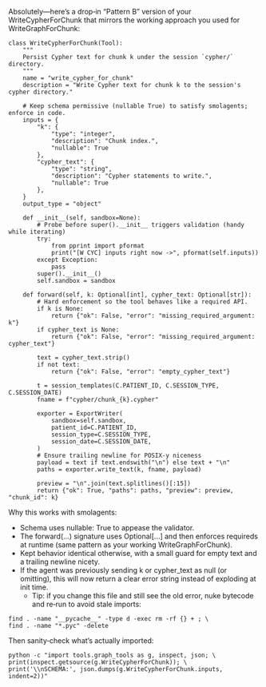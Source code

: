 Absolutely—here’s a drop‑in “Pattern B” version of your WriteCypherForChunk that mirrors the working approach you used for WriteGraphForChunk:
```
class WriteCypherForChunk(Tool):
    """
    Persist Cypher text for chunk k under the session `cypher/` directory.
    """
    name = "write_cypher_for_chunk"
    description = "Write Cypher text for chunk k to the session's cypher directory."

    # Keep schema permissive (nullable True) to satisfy smolagents; enforce in code.
    inputs = {
        "k": {
            "type": "integer",
            "description": "Chunk index.",
            "nullable": True
        },
        "cypher_text": {
            "type": "string",
            "description": "Cypher statements to write.",
            "nullable": True
        },
    }
    output_type = "object"

    def __init__(self, sandbox=None):
        # Probe before super().__init__ triggers validation (handy while iterating)
        try:
            from pprint import pformat
            print("[W CYC] inputs right now ->", pformat(self.inputs))
        except Exception:
            pass
        super().__init__()
        self.sandbox = sandbox

    def forward(self, k: Optional[int], cypher_text: Optional[str]):
        # Hard enforcement so the tool behaves like a required API.
        if k is None:
            return {"ok": False, "error": "missing_required_argument: k"}
        if cypher_text is None:
            return {"ok": False, "error": "missing_required_argument: cypher_text"}

        text = cypher_text.strip()
        if not text:
            return {"ok": False, "error": "empty_cypher_text"}

        t = session_templates(C.PATIENT_ID, C.SESSION_TYPE, C.SESSION_DATE)
        fname = f"cypher/chunk_{k}.cypher"

        exporter = ExportWriter(
            sandbox=self.sandbox,
            patient_id=C.PATIENT_ID,
            session_type=C.SESSION_TYPE,
            session_date=C.SESSION_DATE,
        )
        # Ensure trailing newline for POSIX-y niceness
        payload = text if text.endswith("\n") else text + "\n"
        paths = exporter.write_text(k, fname, payload)

        preview = "\n".join(text.splitlines()[:15])
        return {"ok": True, "paths": paths, "preview": preview, "chunk_id": k}
```

Why this works with smolagents:

- Schema uses nullable: True to appease the validator.
- The forward(...) signature uses Optional[...] and then enforces requireds at runtime (same pattern as your working WriteGraphForChunk).
- Kept behavior identical otherwise, with a small guard for empty text and a trailing newline nicety.
- If the agent was previously sending k or cypher_text as null (or omitting), this will now return a clear error string instead of exploding at init time.
  - Tip: if you change this file and still see the old error, nuke bytecode and re‑run to avoid stale imports:

```
find . -name "__pycache__" -type d -exec rm -rf {} + ; \
find . -name "*.pyc" -delete
```


Then sanity‑check what’s actually imported:
```
python -c "import tools.graph_tools as g, inspect, json; \
print(inspect.getsource(g.WriteCypherForChunk)); \
print('\\nSCHEMA:', json.dumps(g.WriteCypherForChunk.inputs, indent=2))"
```

